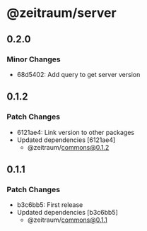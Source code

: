# @zeitraum/server

## 0.2.0

### Minor Changes

- 68d5402: Add query to get server version

## 0.1.2

### Patch Changes

- 6121ae4: Link version to other packages
- Updated dependencies [6121ae4]
  - @zeitraum/commons@0.1.2

## 0.1.1

### Patch Changes

- b3c6bb5: First release
- Updated dependencies [b3c6bb5]
  - @zeitraum/commons@0.1.1
